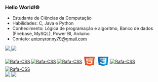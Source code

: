 ### Hello World!🌐
- Estudante de Ciëncias da Computação
- Habilidades: C, Java e Python
- Conhecimento: Lógica de programação e algoritmo, Banco de dados (Firebase, MySQL), Power BI, Arduíno.
- Contato: antonyronny79@gmail.com

<div>
  <a href="https://github.com/antony4452">
  <img height = "180em" src = "https://github-readme-stats.vercel.app/api?username=antony4452&show_icons=true&theme=midnight-purple&include_all_commits=true&count_private=true" />
  <img height = "180em" src = "https://github-readme-stats.vercel.app/api/top-langs/?username=antony4452&layout=compact&langs_count=7&theme=midnight-purple" />
</div> 
  <div>
    <div style="display: inline_block"><br>
    <img align="center" alt="Rafa-CSS" height="40" width="50" src="https://cdn.jsdelivr.net/gh/devicons/devicon/icons/c/c-original.svg" />
   <img align="center" alt="Rafa-CSS" height="40" width="50" src="https://cdn.jsdelivr.net/gh/devicons/devicon/icons/java/java-original-wordmark.svg" />
   <img align="center" alt="Rafa-CSS" height="40" width="50" src="https://cdn.jsdelivr.net/gh/devicons/devicon/icons/python/python-original-wordmark.svg" />
  <img align="center" alt="Rafa-HTML" height="30" width="40" src="https://raw.githubusercontent.com/devicons/devicon/master/icons/html5/html5-original.svg">
  <img align="center" alt="Rafa-CSS" height="30" width="40" src="https://raw.githubusercontent.com/devicons/devicon/master/icons/css3/css3-original.svg">
  <img align="center" alt="Rafa-CSS" height="40" width="50" src="https://cdn.jsdelivr.net/gh/devicons/devicon/icons/arduino/arduino-original-wordmark.svg" />
<img align="center" alt="Rafa-CSS" height="40" width="50" src="https://upload.wikimedia.org/wikipedia/commons/c/cf/New_Power_BI_Logo.svg" /> 
      
  </div>
    
  <div>
  <a href="https://www.linkedin.com/in/antony-ronny-915654285/" target="_blank"> <img src = "https://img.shields.io/badge/LinkedIn-0077B5?style=for-the-badge&logo=linkedin&logoColor=white" ></a>
     <a href="https://discord.com/channels/@me" target="_blank"><img src="https://img.shields.io/badge/Discord-7289DA?style=for-the-badge&logo=discord&logoColor=white" target="_blank"></a>                                                                                         
 </div>
                                                                  

